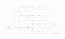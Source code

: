 <p align="center">
    <img src="https://github.com/michaelmonir/Event-Horizon/blob/updating-readme/Documentation/Architectural%20Design.png" alt="Logo" width="35%" height="35%">
</p>
